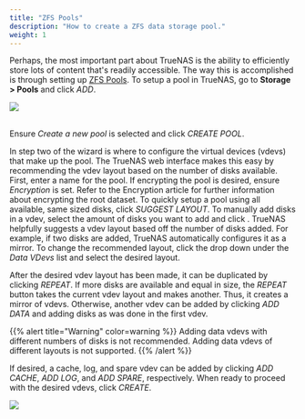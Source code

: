 ```yaml
---
title: "ZFS Pools"
description: "How to create a ZFS data storage pool."
weight: 1
---
```


Perhaps, the most important part about TrueNAS is the ability to efficiently store lots of content that's readily accessible. The way this is accomplished is through setting up [ZFS Pools](https://en.wikipedia.org/wiki/ZFS#Data_structures:_Pools,_datasets_and_volumes "ZFS Pools Wikipedia").
To setup a pool in TrueNAS, go to **Storage > Pools** and click *ADD*.

<img src="/images/pools-list.png">
<br><br>

Ensure *Create a new pool* is selected and click *CREATE POOL*.

In step two of the wizard is where to configure the virtual devices (vdevs) that make up the pool. The TrueNAS web interface makes this easy by recommending the vdev layout based on the number of disks available. First, enter a name for the pool. If encrypting the pool is desired, ensure *Encryption* is set. Refer to the Encryption article for further information about encrypting the root dataset.  To quickly setup a pool using all available, same sized disks, click *SUGGEST LAYOUT*. To manually add disks in a vdev, select the amount of disks you want to add and click <i class="fas fa-arrow-right"></i>. TrueNAS helpfully suggests a vdev layout based off the number of disks added. For example, if two disks are added, TrueNAS automatically configures it as a mirror. To change the recommended layout, click the drop down under the *Data VDevs* list and select the desired layout.

After the desired vdev layout has been made, it can be duplicated by clicking *REPEAT*. If more disks are available and equal in size, the *REPEAT* button takes the current vdev layout and makes another. Thus, it creates a mirror of vdevs. Otherwise, another vdev can be added by clicking *ADD DATA* and adding disks as was done in the first vdev.

{{% alert title="Warning" color=warning %}}
Adding data vdevs with different numbers of disks is not recommended.
Adding data vdevs of different layouts is not supported.
{{% /alert %}}

If desired, a cache, log, and spare vdev can be added by clicking *ADD CACHE*, *ADD LOG*, and *ADD SPARE*, respectively. When ready to proceed with the desired vdevs, click *CREATE*.

<img src="/images/pools-vdevs.png">
<br><br>
